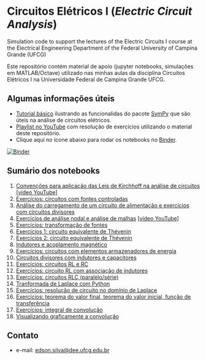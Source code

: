 # Circuitos Elétricos I (*Electric Circuit Analysis*)
Simulation code to support the lectures of the Electric Circuits I course at the Electrical Engineering Department of the Federal University of Campina Grande (UFCG)

Este repositório contém material de apoio (jupyter notebooks, simulações em MATLAB/Octave) utilizado nas minhas aulas da disciplina Circuitos Elétricos I na Universidade Federal de Campina Grande UFCG. 

## Algumas informações úteis
* [Tutorial básico](https://github.com/edsonportosilva/ElectricCircuits/blob/master/Jupyter%20notebooks/Tutorial%20Sympy%20-%20Python%20para%20Circuitos%20Eletricos%20I%20.ipynb) ilustrando as funcionalidas do pacote [SymPy](https://www.sympy.org/pt/index.html) que são úteis na análise de circuitos elétricos.
* [Playlist no YouTube](https://www.youtube.com/playlist?list=PLCdbPtPv2u2qrtZAyDACc0v0fOb3j9pWD) com resolução de exercícios utilizando o material deste repositório.
* Clique aqui no ícone abaixo para rodar os notebooks no [Binder](https://mybinder.org/).

[![Binder](https://mybinder.org/badge_logo.svg)](https://mybinder.org/v2/gh/edsonportosilva/ElectricCircuits/HEAD?urlpath=lab)

## Sumário dos notebooks

1. [Convenções para aplicação das Leis de Kirchhoff na análise de circuitos](https://github.com/edsonportosilva/ElectricCircuits/blob/master/Jupyter%20notebooks/Circuitos%20El%C3%A9tricos%20I%20-%20Semana%201%20-%20Conven%C3%A7%C3%B5es%20para%20aplica%C3%A7%C3%A3o%20das%20Leis%20de%20Kirchhoff.ipynb) [[vídeo YouTube](https://www.youtube.com/watch?v=wIywW9MLRxU)]
2. [Exercícios: circuitos com fontes controladas](https://github.com/edsonportosilva/ElectricCircuits/blob/master/Jupyter%20notebooks/Circuitos%20El%C3%A9tricos%20I%20-%20Semana%202.1%20-%20Exerc%C3%ADcios%20com%20fontes%20controladas%20.ipynb)
3. [Análise do carregamento de um circuito de alimentação e exercícios com circuitos divisores](https://github.com/edsonportosilva/ElectricCircuits/blob/master/Jupyter%20notebooks/Circuitos%20El%C3%A9tricos%20I%20-%20Semana%202.2%20-%20Circuitos%20divisores.ipynb)
4. [Exercícios de análise nodal e análise de malhas](https://github.com/edsonportosilva/ElectricCircuits/blob/master/Jupyter%20notebooks/Circuitos%20El%C3%A9tricos%20I%20-%20Semana%203%20-%20An%C3%A1lise%20nodal%20e%20an%C3%A1lise%20de%20malhas%20(tens%C3%B5es%20de%20n%C3%B3%20e%20correntes%20de%20malha).ipynb) [[vídeo YouTube](https://www.youtube.com/watch?v=XjCG_wkyN98)]
5. [Exercícios: transformação de fontes](https://github.com/edsonportosilva/ElectricCircuits/blob/master/Jupyter%20notebooks/Circuitos%20El%C3%A9tricos%20I%20-%20Semana%204.1%20-%20Transforma%C3%A7%C3%B5es%20de%20fontes.ipynb)
6. [Exercícios 1: circuito equivalente de Thévenin](https://github.com/edsonportosilva/ElectricCircuits/blob/master/Jupyter%20notebooks/Circuitos%20El%C3%A9tricos%20I%20-%20Semana%204.2%20-%20Circuito%20equivalente%20de%20Th%C3%A9venin.ipynb)
7. [Exercícios 2: circuito equivalente de Thévenin](https://github.com/edsonportosilva/ElectricCircuits/blob/master/Jupyter%20notebooks/Circuitos%20El%C3%A9tricos%20I%20-%20Semana%205%20-%20Exerc%C3%ADcio%20circuito%20equivalente%20de%20Th%C3%A9venin.ipynb)
8. [Indutores e acoplamento magnético](https://github.com/edsonportosilva/ElectricCircuits/blob/master/Jupyter%20notebooks/Circuitos%20El%C3%A9tricos%20I%20-%20Semana%206.1%20-%20Indutores%20e%20acoplamento%20magn%C3%A9tico.ipynb)
9. [Exercícios: circuitos com elementos armazenadores de energia](https://github.com/edsonportosilva/ElectricCircuits/blob/master/Jupyter%20notebooks/Circuitos%20El%C3%A9tricos%20I%20-%20Semana%206.2%20-%20Armazenamento%20de%20energia.ipynb)
10. [Circuitos divisores com indutores e capacitores](https://github.com/edsonportosilva/ElectricCircuits/blob/master/Jupyter%20notebooks/Circuitos%20El%C3%A9tricos%20I%20-%20Semana%207.1%20-%20Divisores%20de%20tens%C3%A3o%20e%20corrente%20com%20indutores%20e%20capacitores.ipynb)
11. [Exercícios: circuitos RL e RC](https://github.com/edsonportosilva/ElectricCircuits/blob/master/Jupyter%20notebooks/Circuitos%20El%C3%A9tricos%20I%20-%20Semana%208.1%20-%20Circuitos%20RL%20e%20RC%20de%20primeira%20ordem.ipynb)
12. [Exercícios: circuito RL com associação de indutores](https://github.com/edsonportosilva/ElectricCircuits/blob/master/Jupyter%20notebooks/Circuitos%20El%C3%A9tricos%20I%20-%20Semana%2010%20-%20Exerc%C3%ADcio%20circuito%20RL%20equivalente.ipynb)
13. [Exercícios: circuitos RLC (paralelo/série)](https://github.com/edsonportosilva/ElectricCircuits/blob/master/Jupyter%20notebooks/Circuitos%20El%C3%A9tricos%20I%20-%20Semana%208.2%20-%20Circuitos%20RLC%20de%20segunda%20ordem.ipynb)
14. [Tranformada de Laplace com Python](https://github.com/edsonportosilva/ElectricCircuits/blob/master/Jupyter%20notebooks/Circuitos%20El%C3%A9tricos%20I%20-%20Semana%2011.1%20-%20A%20transformada%20de%20Laplace.ipynb)
15. [Exercícios: resolução de circuito no domínio de Laplace](https://github.com/edsonportosilva/ElectricCircuits/blob/master/Jupyter%20notebooks/Circuitos%20El%C3%A9tricos%20I%20-%20Semana%2011.2%20-%20An%C3%A1lise%20de%20circuitos%20no%20dom%C3%ADnio%20de%20Laplace.ipynb)
16. [Exercícios: teorema do valor final, teorema do valor inicial, função de transferência](https://github.com/edsonportosilva/ElectricCircuits/blob/master/Jupyter%20notebooks/Circuitos%20El%C3%A9tricos%20I%20-%20Semana%2012.1%20-%20Exerc%C3%ADcios%20com%20fun%C3%A7%C3%A3o%20de%20transfer%C3%AAncia%20e%20integral%20de%20convolu%C3%A7%C3%A3o.ipynb)
17. [Exercícios: integral de convolução](https://github.com/edsonportosilva/ElectricCircuits/blob/master/Jupyter%20notebooks/Circuitos%20El%C3%A9tricos%20I%20-%20Semana%2012.2%20-%20Integral%20de%20convolu%C3%A7%C3%A3o.ipynb)
18. [Visualizando graficamente a convolução](https://github.com/edsonportosilva/ElectricCircuits/blob/master/Jupyter%20notebooks/Visualize%20convolution.ipynb)

## Contato
* e-mail: edson.silva@dee.ufcg.edu.br

